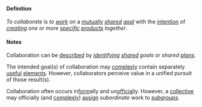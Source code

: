 #### Definition

*To collaborate* is *to [work](https://github.com/gcassel/Modular-Organization-Terminology/blob/master/terms/work.md)* on a *[mutually](https://github.com/gcassel/Modular-Organization-Terminology/blob/master/terms/mutual.md) [shared](https://github.com/gcassel/Modular-Organization-Terminology/blob/master/terms/share.md) [goal](https://github.com/gcassel/Modular-Organization-Terminology/blob/master/terms/goal.md)* with the [intention](https://github.com/gcassel/Modular-Organization-Terminology/blob/master/terms/intend.md) of *[creating](https://github.com/gcassel/Modular-Organization-Terminology/blob/master/terms/create.md) one or more [specific](https://github.com/gcassel/Modular-Organization-Terminology/blob/master/terms/specific.md) [products](https://github.com/gcassel/Modular-Organization-Terminology/blob/master/terms/product.md) together*.  

#### Notes

Collaboration can be [described](https://github.com/gcassel/Modular-Organization-Terminology/blob/master/terms/describe.md) by *[identifying](https://github.com/gcassel/Modular-Organization-Terminology/blob/master/terms/identify.md) [shared](https://github.com/gcassel/Modular-Organization-Terminology/blob/master/terms/common.md) goals* or *shared [plans](https://github.com/gcassel/Modular-Organization-Terminology/blob/master/terms/plan.md)*.

The intended goal(s) of collaboration may [complexly](https://github.com/gcassel/Modular-Organization-Terminology/blob/master/terms/complexity.md) contain separately [useful](https://github.com/gcassel/Modular-Organization-Terminology/blob/master/terms/use.md) [elements](https://github.com/gcassel/Modular-Organization-Terminology/blob/master/terms/element.md).  However, collaborators perceive value in a unified pursuit of those result(s).
 
Collaboration often occurs in[form](https://github.com/gcassel/Modular-Organization-Terminology/blob/master/terms/form.md)ally and un[official](https://github.com/gcassel/Modular-Organization-Terminology/blob/master/terms/official.md)ly.  However, a [collective](https://github.com/gcassel/Modular-Organization-Terminology/blob/master/terms/collective.md) may officially (and [complexly](https://github.com/gcassel/Modular-Organization-Terminology/blob/master/terms/complex.md)) [assign](https://github.com/gcassel/Modular-Organization-Terminology/blob/master/terms/assign.md) *subordinate* work to *[subgroups](https://github.com/gcassel/Modular-Organization-Terminology/blob/master/terms/substructure.md)*.
